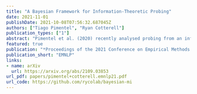 ```yaml
---
title: "A Bayesian Framework for Information-Theoretic Probing"
date: 2021-11-01
publishDate: 2021-10-08T07:56:32.687045Z
authors: ["Tiago Pimentel", "Ryan Cotterell"]
publication_types: ["1"]
abstract: "Pimentel et al. (2020) recently analysed probing from an information-theoretic perspective. They argue that probing should be seen as approximating a mutual information. This led to the rather unintuitive conclusion that representations encode exactly the same information about a target task as the original sentences. The mutual information, however, assumes the true probability distribution of a pair of random variables is known, leading to unintuitive results in settings where it is not. This paper proposes a new framework to measure what we term Bayesian mutual information, which analyses information from the perspective of Bayesian agents -- allowing for more intuitive findings in scenarios with finite data. For instance, under Bayesian MI we have that data can add information, processing can help, and information can hurt, which makes it more intuitive for machine learning applications. Finally, we apply our framework to probing where we believe Bayesian mutual information naturally operationalises ease of extraction by explicitly limiting the available background knowledge to solve a task."
featured: true
publication: "*Proceedings of the 2021 Conference on Empirical Methods in Natural Language Processing*"
publication_short: "EMNLP"
links:
- name: arXiv
  url: https://arxiv.org/abs/2109.03853
url_pdf: papers/pimentel+cotterell.emnlp21.pdf
url_code: https://github.com/rycolab/bayesian-mi
---
```


